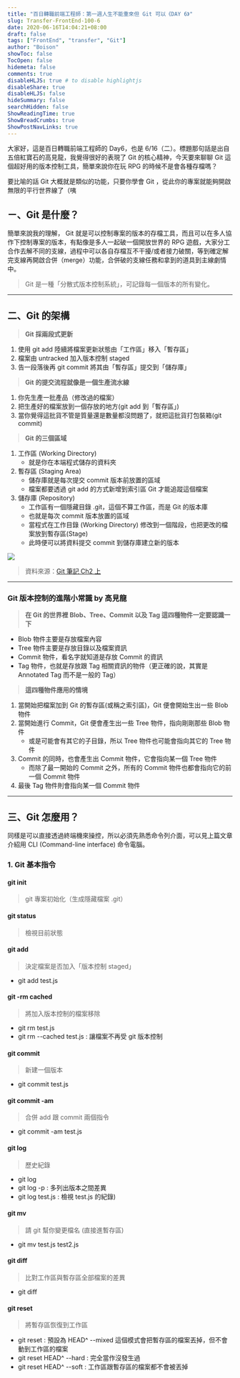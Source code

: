 ```yaml
---
title: "百日轉職前端工程師：第一週人生不能重來但 Git 可以《DAY 6》"
slug: Transfer-FrontEnd-100-6
date: 2020-06-16T14:04:21+08:00
draft: false
tags: ["FrontEnd", "transfer", "Git"]
author: "Boison"
showToc: false
TocOpen: false
hidemeta: false
comments: true
disableHLJS: true # to disable highlightjs
disableShare: true
disableHLJS: false
hideSummary: false
searchHidden: false
ShowReadingTime: true
ShowBreadCrumbs: true
ShowPostNavLinks: true
---
```


大家好，這是百日轉職前端工程師的 Day6，也是 6/16（二）。標題那句話是出自五倍紅寶石的高見龍，我覺得很好的表現了 Git 的核心精神，今天要來聊聊 Git 這個超好用的版本控制工具，簡單來說你在玩 RPG 的時候不是會各種存檔嗎？

要比喻的話 Git 大概就是類似的功能，只要你學會 Git ，從此你的專案就能夠開啟無限的平行世界線了（咦

## ㄧ、Git 是什麼？

簡單來說我的理解， Git 就是可以控制專案的版本的存檔工具，而且可以在多人協作下控制專案的版本，有點像是多人一起破一個開放世界的 RPG 遊戲，大家分工合作去解不同的支線，過程中可以各自存檔互不干擾/或者接力破關，等到確定解完支線再開啟合併（merge）功能，合併破的支線任務和拿到的道具到主線劇情中。

> Git 是一種「分散式版本控制系統」，可記錄每一個版本的所有變化。

---

## 二、Git 的架構

> **Git 採兩段式更新**

1. 使用 git add 陸續將檔案更新狀態由「工作區」移入「暫存區」
2. 檔案由 untracked 加入版本控制 staged
3. 告一段落後再 git commit 將其由「暫存區」提交到「儲存庫」

> **Git 的提交流程就像是一個生產流水線**

1. 你先生產一批產品（修改過的檔案）
2. 把生產好的檔案放到一個存放的地方(git add 到「暫存區」)
3. 當你覺得這批貨不管是質量還是數量都沒問題了，就把這批貨打包裝箱(git commit)

> **Git 的三個區域**

1. 工作區 (Working Directory)
   - 就是你在本端程式儲存的資料夾
2. 暫存區 (Staging Area)
   - 儲存庫就是每次提交 commit 版本前放置的區域
   - 檔案都要透過 git add 的方式新增到索引區 Git 才能追蹤這個檔案
3. 儲存庫 (Repository)
   - 工作區有一個隱藏目錄 .git，這個不算工作區，而是 Git 的版本庫
   - 也就是每次 commit 版本放置的區域
   - 當程式在工作目錄 (Working Directory) 修改到一個階段，也把更改的檔案放到暫存區(Stage)
   - 此時便可以將資料提交 commit 到儲存庫建立新的版本

![](https://dotblogsfile.blob.core.windows.net/user/jackeir/1506/201563016550438.png)

> 資料來源：[Git 筆記 Ch2 上](https://dotblogs.com.tw/jackeir/2015/06/30/151690)

---

### Git 版本控制的進階小常識 by 高見龍

> **在 Git 的世界裡 Blob、Tree、Commit 以及 Tag 這四種物件一定要認識一下**

- Blob 物件主要是存放檔案內容
- Tree 物件主要是存放目錄以及檔案資訊
- Commit 物件，看名字就知道是存放 Commit 的資訊
- Tag 物件，也就是存放跟 Tag 相關資訊的物件（更正確的說，其實是 Annotated Tag 而不是一般的 Tag）

> **這四種物件應用的情境**

1. 當開始把檔案加到 Git 的暫存區(或稱之索引區)，Git 便會開始生出一些 Blob 物件
2. 當開始進行 Commit，Git 便會產生出一些 Tree 物件，指向剛剛那些 Blob 物件
   - 或是可能會有其它的子目錄，所以 Tree 物件也可能會指向其它的 Tree 物件
3. Commit 的同時，也會產生出 Commit 物件，它會指向某一個 Tree 物件
   - 而除了最一開始的 Commit 之外，所有的 Commit 物件也都會指向它的前一個 Commit 物件
4. 最後 Tag 物件則會指向某一個 Commit 物件

---

## 三、Git 怎麼用？

同樣是可以直接透過終端機來操控，所以必須先熟悉命令列介面，可以見上篇文章介紹用 CLI (Command-line interface) 命令電腦。

### 1. Git 基本指令

#### git init

> git 專案初始化（生成隱藏檔案 .git）

#### git status

> 檢視目前狀態

#### git add

> 決定檔案是否加入「版本控制 staged」

- git add test.js

#### git -rm cached

> 將加入版本控制的檔案移除

- git rm test.js
- git rm --cached test.js : 讓檔案不再受 git 版本控制

#### git commit

> 新建一個版本

- git commit test.js

#### git commit -am

> 合併 add 跟 commit 兩個指令

- git commit -am test.js

#### git log

> 歷史紀錄

- git log
- git log -p : 多列出版本之間差異
- git log test.js : 檢視 test.js 的紀錄)

#### git mv

> 請 git 幫你變更檔名 (直接進暫存區)

- git mv test.js test2.js

#### git diff

> 比對工作區與暫存區全部檔案的差異

- git diff

#### git reset

> 將暫存區恢復到工作區

- git reset : 預設為 HEAD^ --mixed 這個模式會把暫存區的檔案丟掉，但不會動到工作區的檔案
- git reset HEAD^ --hard : 完全當作沒發生過
- git reset HEAD^ --soft : 工作區跟暫存區的檔案都不會被丟掉
